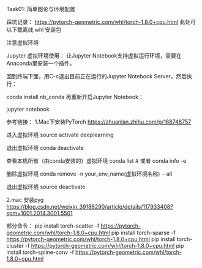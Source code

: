 Task01: 简单图论与环境配置


踩坑记录：
https://pytorch-geometric.com/whl/torch-1.8.0+cpu.html
此处可以下载离线.whl 安装包

注意虚拟环境


Jupyter 虚拟环境使用：
让Jupyter Notebook支持虚拟运行环境，需要在Anaconda里安装一个插件。

回到终端下面，用C-c退出目前正在运行的Jupyter Notebook Server，然后执行：

conda install nb_conda
再重新开启Jupyter Notebook：

jupyter notebook

参考链接：
1.Mac下安装PyTorch https://zhuanlan.zhihu.com/p/168748757


进入虚拟环境
source activate deeplearning

退出虚拟环境
conda deactivate

查看本机所有（由conda安装的）虚拟环境
conda list # 或者 conda info -e

删除虚拟环境
conda remove -n your_env_name(虚拟环境名称) --all

退出虚拟环境
source deactivate

2.mac 安装pyg https://blog.csdn.net/weixin_39188290/article/details/117933408?spm=1001.2014.3001.5501

部分命令：
pip install torch-scatter -f https://pytorch-geometric.com/whl/torch-1.8.0+cpu.html
pip install torch-sparse -f https://pytorch-geometric.com/whl/torch-1.8.0+cpu.html
pip install torch-cluster -f https://pytorch-geometric.com/whl/torch-1.8.0+cpu.html
pip install torch-spline-conv -f https://pytorch-geometric.com/whl/torch-1.8.0+cpu.html

